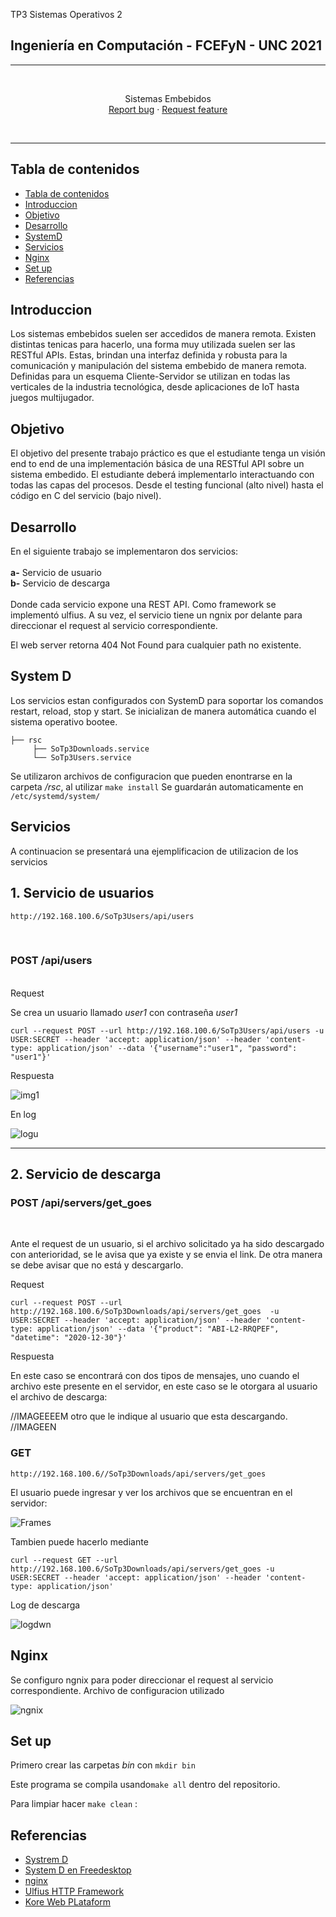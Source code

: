 
TP3 Sistemas Operativos 2 
## Ingeniería en Computación - FCEFyN - UNC 2021
---

</br>
<p align="center">


  <p align="center">
    Sistemas Embebidos
    <br>
    <a href="https://reponame/issues/new?template=bug.md">Report bug</a>
    ·
    <a href="https://reponame/issues/new?template=feature.md&labels=feature">Request feature</a>
  </p>
</p>

</br>

---


## Tabla de contenidos

<!-- 
- [## Ingeniería en Computación - FCEFyN - UNC 2021](#-ingeniería-en-computación---fcefyn---unc-2021) -->
- [Tabla de contenidos](#tabla-de-contenidos)
- [Introduccion](#introduccion)
- [Objetivo](#objetivo)
- [Desarrollo](#desarrollo)
- [SystemD](#systemD)
- [Servicios](#servicios)
- [Nginx](#Nginx)
- [Set up](#set-up)
- [Referencias](#referencias)

## Introduccion

Los sistemas embebidos suelen ser accedidos de manera remota. Existen distintas tenicas para hacerlo, una forma muy utilizada suelen ser las RESTful APIs. Estas, brindan una interfaz definida y robusta para la comunicación y manipulación del sistema embebido de manera remota. Definidas para un esquema Cliente-Servidor se utilizan en todas las verticales de la industria tecnológica, desde aplicaciones de IoT hasta juegos multijugador.


## Objetivo

El objetivo del presente trabajo práctico es que el estudiante tenga un visión end to end de una implementación básica de una RESTful API sobre un sistema embedido. El estudiante deberá implementarlo interactuando con todas las capas del procesos. Desde el testing funcional (alto nivel) hasta el código en C del servicio (bajo nivel).


## Desarrollo

En el siguiente trabajo se implementaron dos servicios:
</br>
</br>
**a-** Servicio de usuario
</br>
**b-** Servicio de descarga
</br>
</br>
Donde cada servicio expone una REST API. Como framework se implementó ulfius. A su vez, el servicio tiene un ngnix por delante para direccionar el request al servicio correspondiente.

El web server retorna 404 Not Found para cualquier path no existente.


## System D

Los servicios estan configurados con SystemD para soportar los comandos restart, reload, stop y start.
Se inicializan de manera automática cuando el sistema operativo bootee.
```
├── rsc
     ├── SoTp3Downloads.service
     └── SoTp3Users.service
```
Se utilizaron archivos de configuracion que pueden enontrarse en la carpeta */rsc*, al utilizar ```make install``` Se guardarán automaticamente en ```/etc/systemd/system/```


## Servicios


A continuacion se presentará una ejemplificacion de utilizacion de los servicios

## 1. Servicio de usuarios

```
http://192.168.100.6/SoTp3Users/api/users 
```
</br>

### POST /api/users

</br>
Request 

Se crea un usuario llamado *user1* con contraseña *user1*
``` 
curl --request POST --url http://192.168.100.6/SoTp3Users/api/users -u USER:SECRET --header 'accept: application/json' --header 'content-type: application/json' --data '{"username":"user1", "password": "user1"}'
```

Respuesta

![img1](/img/user_service.png)

En log

![logu](/img/log_user.png)


---
## 2. Servicio de descarga


### POST /api/servers/get_goes
</br>

Ante el request de un usuario, si el archivo solicitado ya ha sido descargado con anterioridad, se le avisa que ya existe y se envia el link. De otra manera se debe avisar que no está y descargarlo.



Request

```
curl --request POST --url http://192.168.100.6/SoTp3Downloads/api/servers/get_goes  -u USER:SECRET --header 'accept: application/json' --header 'content-type: application/json' --data '{"product": "ABI-L2-RRQPEF", "datetime": "2020-12-30"}'
```

Respuesta

En este caso se encontrará con dos tipos de mensajes, uno cuando el archivo este presente en el servidor, en este caso se le otorgara al usuario el archivo de descarga:

//IMAGEEEEM
 otro que le indique al usuario que esta descargando.
//IMAGEEN

### GET 

```
http://192.168.100.6//SoTp3Downloads/api/servers/get_goes 
```

El usuario puede ingresar y ver los archivos que se encuentran en el servidor:

![Frames](/img/dwn_file.png)

Tambien puede hacerlo mediante 
``` 
curl --request GET --url http://192.168.100.6/SoTp3Downloads/api/servers/get_goes -u USER:SECRET --header 'accept: application/json' --header 'content-type: application/json'
```

Log de descarga

![logdwn](/img/log_dwn.png)

## Nginx

Se configuro ngnix para poder direccionar el request al servicio correspondiente.
Archivo de configuracion utilizado

![ngnix](/img/ngnix.png)

## Set up 

Primero crear las carpetas  *bin* con ```mkdir bin``` 

Este programa se compila usando```make all``` dentro del repositorio.

Para limpiar hacer ```make clean``` :


## Referencias

- [Systrem D ](https://systemd.io/)
- [System D en Freedesktop](https://www.freedesktop.org/wiki/Software/systemd/)
- [nginx](https://docs.nginx.com/)
- [Ulfius HTTP Framework](https://github.com/babelouest/ulfius)
- [Kore Web PLataform](https://kore.io/)

[sysD]: https://www.freedesktop.org/wiki/Software/systemd/
[ngnx]: https://docs.nginx.com/
[ulfi]: https://github.com/babelouest/ulfius
